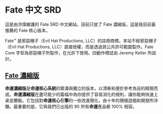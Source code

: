 # Fate 中文 SRD

這是由洪偉維護的 Fate SRD 中文網站，目前只放了 Fate 濃縮版，這是我目前最推薦的 Fate 核心版本。

Fate™ 是邪惡帽子（Evil Hat Productions, LLC）的註冊商標。本站不經邪惡帽子（Evil Hat Productions, LLC）直接授權，而是透過其公共許可範圍製作。Fate Core 字型為邪惡帽子所製作，在允許下使用。四動作標誌由 Jeremy Keller 所設計。

## [Fate 濃縮版](introduction)

**命運濃縮版**是**命運核心系統**的緊湊與獨立的版本，以清晰和便於參考為目的精簡而成。**命運濃縮版**在盡可能少的篇幅中為你提供了容易消化的規則，讓你能夠快速上桌並擲骰。它包括對**命運核心引擎**的一些改進簡化，由十年的積極遊戲和開發所淬鍊。最重要的是，它與我們已出版的 90 所有**命運**產品都 100% 相容。
